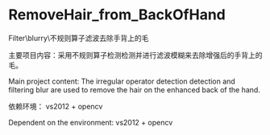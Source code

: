 # RemoveHair_from_BackOfHand
Filter\blurry\不规则算子滤波去除手背上的毛


主要项目内容：采用不规则算子检测检测并进行滤波模糊来去除增强后的手背上的毛。

Main project content: The irregular operator detection detection and filtering blur are used to remove the hair on the enhanced back of the hand.

依赖环境： vs2012 + opencv 

Dependent on the environment: vs2012 + opencv 


